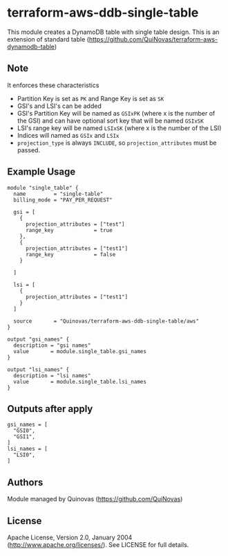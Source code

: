# terraform-aws-ddb-single-table

This module creates a DynamoDB table with single table design. This is an extension of standard table (https://github.com/QuiNovas/terraform-aws-dynamodb-table)

## Note
It enforces these characteristics
* Partition Key is set as `PK` and Range Key is set as `SK`
* GSI's and LSI's can be added
* GSI's Partition Key will be named as `GSIxPK` (where x is the number of the GSI) and can have optional sort key that will be named `GSIxSK`
* LSI's range key will be named `LSIxSK` (where x is the number of the LSI)
* Indices will named as `GSIx` and `LSIx` 
* `projection_type` is always `INCLUDE`, so `projection_attributes` must be passed.

## Example Usage
```hcl
module "single_table" {
  name         = "single-table"
  billing_mode = "PAY_PER_REQUEST"

  gsi = [
    {
      projection_attributes = ["test"]
      range_key             = true
    },
    {
      projection_attributes = ["test1"]
      range_key             = false
    }

  ]

  lsi = [
    {
      projection_attributes = ["test1"]
    }
  ]

  source       = "Quinovas/terraform-aws-ddb-single-table/aws"
}

output "gsi_names" {
  description = "gsi names"
  value       = module.single_table.gsi_names
}

output "lsi_names" {
  description = "lsi names"
  value       = module.single_table.lsi_names
}

```
## Outputs after apply
```
gsi_names = [
  "GSI0",
  "GSI1",
]
lsi_names = [
  "LSI0",
]
```

## Authors

Module managed by Quinovas (https://github.com/QuiNovas)

## License

Apache License, Version 2.0, January 2004 (http://www.apache.org/licenses/). See LICENSE for full details.


